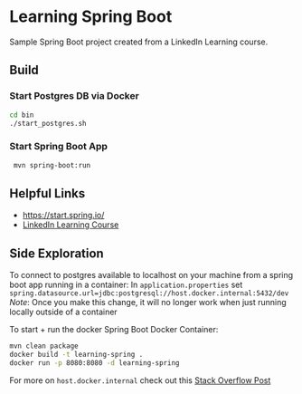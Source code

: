 # Learning Spring Boot

Sample Spring Boot project created from a LinkedIn Learning course.

## Build
### Start Postgres DB via Docker
```bash
cd bin
./start_postgres.sh
```

### Start Spring Boot App
```bash
 mvn spring-boot:run
```

## Helpful Links
- https://start.spring.io/
- [LinkedIn Learning Course](https://www.linkedin.com/learning/learning-spring-with-spring-boot-2/solution-build-an-additional-repository?u=2079044)

## Side Exploration
To connect to postgres available to localhost on your machine from a spring boot app running in a container: 
In `application.properties` set `spring.datasource.url=jdbc:postgresql://host.docker.internal:5432/dev`  
*Note*: Once you make this change, it will no longer work when just running locally outside of a container

To start + run the docker Spring Boot Docker Container:
```bash
mvn clean package
docker build -t learning-spring .
docker run -p 8080:8080 -d learning-spring
```

For more on `host.docker.internal` check out this [Stack Overflow Post](https://stackoverflow.com/questions/24319662/from-inside-of-a-docker-container-how-do-i-connect-to-the-localhost-of-the-mach?page=1&tab=votes#tab-top)
